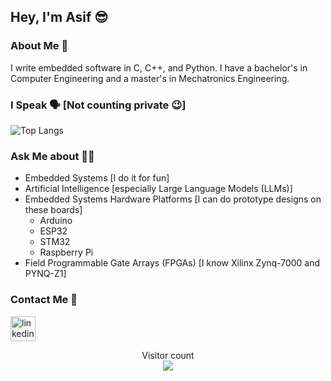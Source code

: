 ## Hey, I'm Asif 😎

### About Me 🌱
I write embedded software in C, C++, and Python. I have a bachelor's in Computer Engineering and a master's in Mechatronics Engineering.

### I Speak 🗣 [Not counting private 😉]

![Top Langs](https://github-readme-stats.vercel.app/api/top-langs/?username=mechasif&layout=compact)

### Ask Me about 🙋‍♂️
- Embedded Systems [I do it for fun]
- Artificial Intelligence [especially Large Language Models (LLMs)]
- Embedded Systems Hardware Platforms [I can do prototype designs on these boards]
  - Arduino
  - ESP32
  - STM32
  - Raspberry Pi
- Field Programmable Gate Arrays (FPGAs) [I know Xilinx Zynq-7000 and PYNQ-Z1]

### Contact Me 🤙
[<img src='https://cdn.jsdelivr.net/npm/simple-icons@3.0.1/icons/linkedin.svg' alt='linkedin' height='40'>](https://www.linkedin.com/in/mechasif/)

<p align="center"> 
  Visitor count<br>
  <img src="https://profile-counter.glitch.me/mechasif/count.svg" />
</p>

<!--
**mechasif/mechasif** is a ✨ _special_ ✨ repository because its `README.md` (this file) appears on your GitHub profile.

Here are some ideas to get you started:

- 🔭 I’m currently working on ...
- 🌱 I’m currently learning ...
- 👯 I’m looking to collaborate on ...
- 🤔 I’m looking for help with ...
- 💬 Ask me about ...
- 📫 How to reach me: ...
- 😄 Pronouns: ...
- ⚡ Fun fact: ...

![GitHub streak stats](https://streak-stats.demolab.com/?user=mechasif)

[![Anurag's GitHub stats](https://github-readme-stats.vercel.app/api?username=mechasif)](https://github.com/anuraghazra/github-readme-stats)
-->
